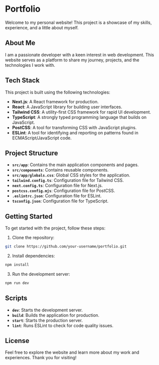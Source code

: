 # Portfolio

Welcome to my personal website! This project is a showcase of my skills, experience, and a little about myself.

## About Me

I am a passionate developer with a keen interest in web development. This website serves as a platform to share my journey, projects, and the technologies I work with.

## Tech Stack

This project is built using the following technologies:

- **Next.js**: A React framework for production.
- **React**: A JavaScript library for building user interfaces.
- **Tailwind CSS**: A utility-first CSS framework for rapid UI development.
- **TypeScript**: A strongly typed programming language that builds on JavaScript.
- **PostCSS**: A tool for transforming CSS with JavaScript plugins.
- **ESLint**: A tool for identifying and reporting on patterns found in ECMAScript/JavaScript code.

## Project Structure

- **`src/app`**: Contains the main application components and pages.
- **`src/components`**: Contains reusable components.
- **`src/app/globals.css`**: Global CSS styles for the application.
- **`tailwind.config.ts`**: Configuration file for Tailwind CSS.
- **`next.config.ts`**: Configuration file for Next.js.
- **`postcss.config.mjs`**: Configuration file for PostCSS.
- **`.eslintrc.json`**: Configuration file for ESLint.
- **`tsconfig.json`**: Configuration file for TypeScript.

## Getting Started

To get started with the project, follow these steps:

1. Clone the repository:

```sh
git clone https://github.com/your-username/portfolio.git
```

2. Install dependencies:

```sh
npm install
```

3. Run the development server:

```sh
npm run dev
```

## Scripts

- **`dev`**: Starts the development server.
- **`build`**: Builds the application for production.
- **`start`**: Starts the production server.
- **`lint`**: Runs ESLint to check for code quality issues.

## License

Feel free to explore the website and learn more about my work and experiences. Thank you for visiting!

